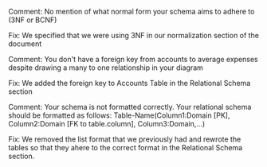Comment: No mention of what normal form your schema aims to adhere to (3NF or BCNF)

Fix: We specified that we were using 3NF in our normalization section of the document


Comment: You don't have a foreign key from accounts to average expenses despite drawing a many to one relationship in your diagram

Fix: We added the foreign key to Accounts Table in the Relational Schema section

Comment: Your schema is not formatted correctly. Your relational schema should be formatted as follows:
Table-Name(Column1:Domain [PK], Column2:Domain [FK to table.column], Column3:Domain,...)

Fix: We removed the list format that we previously had and rewrote the tables so that they ahere to the correct format in the Relational Schema section.


